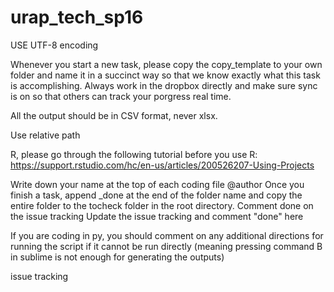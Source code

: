 # urap_tech_sp16
USE UTF-8 encoding 


Whenever you start a new task, please copy the copy_template to your own folder and name it in a succinct way so that we know exactly what this task is accomplishing. Always work in the dropbox directly and make sure sync is on so that others can track your porgress real time.

All the output should be in CSV format, never xlsx.

Use relative path

R, please go through the following tutorial before you use R:
https://support.rstudio.com/hc/en-us/articles/200526207-Using-Projects

Write down your name at the top of each coding file @author
Once you finish a task, append _done at the end of the folder name and copy the entire folder to the tocheck folder in the root directory. 
Comment done on the issue tracking
Update the issue tracking and comment "done" here


If you are coding in py, you should comment on any additional directions for running the script if it cannot be run directly (meaning pressing command B in sublime is not enough for generating the outputs)


issue tracking
